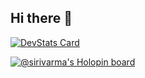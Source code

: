 ## Hi there 👋

<!--
**siri-varma/siri-varma** is a ✨ _special_ ✨ repository because its `README.md` (this file) appears on your GitHub profile.

Here are some ideas to get you started:

- 🔭 I’m currently working on ...
- 🌱 I’m currently learning ...
- 👯 I’m looking to collaborate on ...
- 🤔 I’m looking for help with ...
- 💬 Ask me about ...
- 📫 How to reach me: ...
- 😄 Pronouns: ...
- ⚡ Fun fact: ...
-->
[![DevStats Card](https://devstats.me/?username=siri-varma)](https://github.com/siri-varma/devstats-card)

[![@sirivarma's Holopin board](https://holopin.me/sirivarma)](https://holopin.io/@sirivarma)
